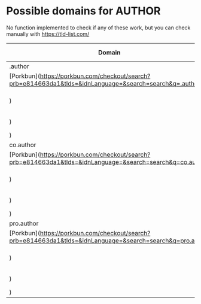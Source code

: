 # Possible domains for AUTHOR

No function implemented to check if any of these work, but you can check manually with https://tld-list.com/

| Domain | Porkbun | NameCheap | Google Domains |
|---|---|---|---|
| .author | [Porkbun](https://porkbun.com/checkout/search?prb=e814663da1&tlds=&idnLanguage=&search=search&q=.author) | [Namecheap](https://www.namecheap.com/domains/registration/results/?domain=.author) | [Google](https://domains.google.com/registrar/search?searchTerm=.author) |
| co.author | [Porkbun](https://porkbun.com/checkout/search?prb=e814663da1&tlds=&idnLanguage=&search=search&q=co.author) | [Namecheap](https://www.namecheap.com/domains/registration/results/?domain=co.author) | [Google](https://domains.google.com/registrar/search?searchTerm=co.author) |
| pro.author | [Porkbun](https://porkbun.com/checkout/search?prb=e814663da1&tlds=&idnLanguage=&search=search&q=pro.author) | [Namecheap](https://www.namecheap.com/domains/registration/results/?domain=pro.author) | [Google](https://domains.google.com/registrar/search?searchTerm=pro.author) |
